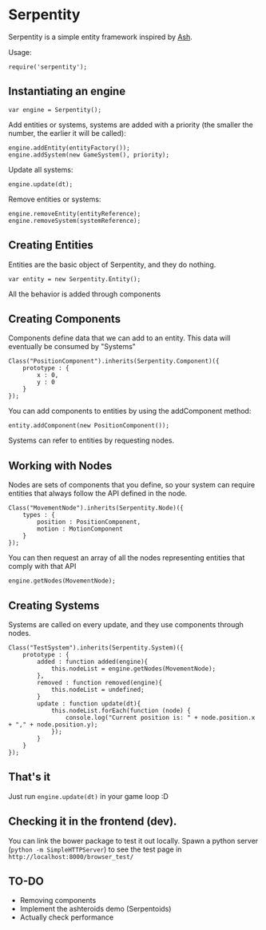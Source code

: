 # Serpentity

Serpentity is a simple entity framework inspired by [Ash][ash].

Usage:

    require('serpentity');

## Instantiating an engine

    var engine = Serpentity();

Add entities or systems, systems are added with a priority (the smaller
the number, the earlier it will be called):

    engine.addEntity(entityFactory());
    engine.addSystem(new GameSystem(), priority);

Update all systems:

    engine.update(dt);

Remove entities or systems:

    engine.removeEntity(entityReference);
    engine.removeSystem(systemReference);

## Creating Entities

Entities are the basic object of Serpentity, and they do nothing.

    var entity = new Serpentity.Entity();

All the behavior is added through components

## Creating Components

Components define data that we can add to an entity. This data will
eventually be consumed by "Systems"

    Class("PositionComponent").inherits(Serpentity.Component)({
        prototype : {
            x : 0,
            y : 0
        }
    });

You can add components to entities by using the addComponent method:

    entity.addComponent(new PositionComponent());


Systems can refer to entities by requesting nodes.

## Working with Nodes

Nodes are sets of components that you define, so your system can require
entities that always follow the API defined in the node.

    Class("MovementNode").inherits(Serpentity.Node)({
        types : {
            position : PositionComponent,
            motion : MotionComponent
        }
    });

You can then request an array of all the nodes representing entities
that comply with that API

    engine.getNodes(MovementNode);

## Creating Systems

Systems are called on every update, and they use components through nodes.

    Class("TestSystem").inherits(Serpentity.System)({
        prototype : {
            added : function added(engine){
                this.nodeList = engine.getNodes(MovementNode);
            },
            removed : function removed(engine){
                this.nodeList = undefined;
            }
            update : function update(dt){
                this.nodeList.forEach(function (node) {
                    console.log("Current position is: " + node.position.x + "," + node.position.y);
                });
            }
        }
    });

## That's it

Just run `engine.update(dt)` in your game loop :D

## Checking it in the frontend (dev).

You can link the bower package to test it out locally.
Spawn a python server (`python -m SimpleHTTPServer`) to see
the test page in `http://localhost:8000/browser_test/`


## TO-DO

* Removing components
* Implement the ashteroids demo (Serpentoids)
* Actually check performance

[ash]: http://www.ashframework.org/
